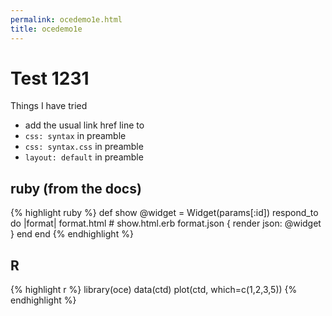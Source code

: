 ```yaml
---
permalink: ocedemo1e.html
title: ocedemo1e
---
```


# Test 1231

Things I have tried

- add the usual link href line to 
- ``css: syntax`` in preamble
- ``css: syntax.css`` in preamble
- ``layout: default`` in preamble

## ruby (from the docs)

{% highlight ruby %}
def show
  @widget = Widget(params[:id])
  respond_to do |format|
    format.html # show.html.erb
    format.json { render json: @widget }
  end
end
{% endhighlight %}

## R

{% highlight r %}
library(oce)
data(ctd)
plot(ctd, which=c(1,2,3,5))
{% endhighlight %}


